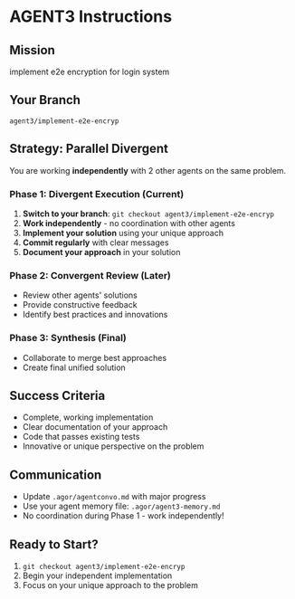 # AGENT3 Instructions

## Mission

implement e2e encryption for login system

## Your Branch

`agent3/implement-e2e-encryp`

## Strategy: Parallel Divergent

You are working **independently** with 2 other agents on the same problem.

### Phase 1: Divergent Execution (Current)

1. **Switch to your branch**: `git checkout agent3/implement-e2e-encryp`
2. **Work independently** - no coordination with other agents
3. **Implement your solution** using your unique approach
4. **Commit regularly** with clear messages
5. **Document your approach** in your solution

### Phase 2: Convergent Review (Later)

- Review other agents' solutions
- Provide constructive feedback
- Identify best practices and innovations

### Phase 3: Synthesis (Final)

- Collaborate to merge best approaches
- Create final unified solution

## Success Criteria

- Complete, working implementation
- Clear documentation of your approach
- Code that passes existing tests
- Innovative or unique perspective on the problem

## Communication

- Update `.agor/agentconvo.md` with major progress
- Use your agent memory file: `.agor/agent3-memory.md`
- No coordination during Phase 1 - work independently!

## Ready to Start?

1. `git checkout agent3/implement-e2e-encryp`
2. Begin your independent implementation
3. Focus on your unique approach to the problem
